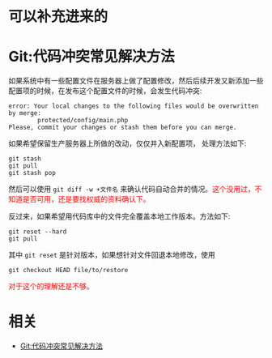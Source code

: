 
# 可以补充进来的


# Git:代码冲突常见解决方法


如果系统中有一些配置文件在服务器上做了配置修改，然后后续开发又新添加一些配置项的时候，在发布这个配置文件的时候，会发生代码冲突:

```
error: Your local changes to the following files would be overwritten by merge:
​        protected/config/main.php
Please, commit your changes or stash them before you can merge.
```

如果希望保留生产服务器上所做的改动，仅仅并入新配置项， 处理方法如下:

```
git stash
git pull
git stash pop
```

然后可以使用 `git diff -w +文件名` 来确认代码自动合并的情况。<span style="color:red;">这个没用过，不知道是否可用，还是要找权威的资料确认下。</span>



反过来，如果希望用代码库中的文件完全覆盖本地工作版本。方法如下:

```
git reset --hard
git pull
```

其中 `git reset` 是针对版本，如果想针对文件回退本地修改，使用

```
git checkout HEAD file/to/restore
```

<span style="color:red;">对于这个的理解还是不够。</span>



# 相关

- [Git:代码冲突常见解决方法](https://blog.csdn.net/iefreer/article/details/7679631)
